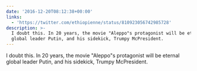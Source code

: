 ```yaml
---
date: '2016-12-20T08:12:38+00:00'
links:
  - 'https://twitter.com/ethiopienne/status/810923056742985728'
description: >-
  I doubt this. In 20 years, the movie "Aleppo"s protagonist will be eternal
  global leader Putin, and his sidekick, Trumpy McPresident.
---
```

I doubt this. In 20 years, the movie "Aleppo"s protagonist will be eternal global leader Putin, and his sidekick, Trumpy McPresident. 
